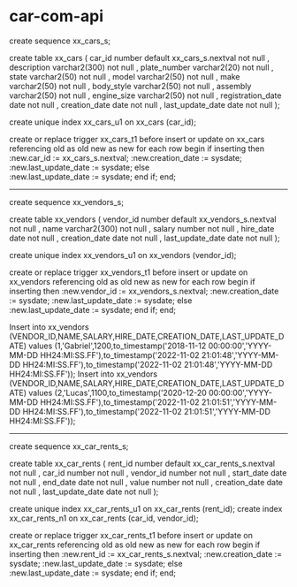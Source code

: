 # car-com-api

create sequence xx_cars_s;

create table xx_cars (
      car_id              number default xx_cars_s.nextval not null
    , description         varchar2(300) not null
    , plate_number        varchar2(20)  not null
    , state               varchar2(50)  not null
    , model               varchar2(50)  not null
    , make                varchar2(50)  not null
    , body_style          varchar2(50)  not null
    , assembly            varchar2(50)  not null
    , engine_size         varchar2(50)  not null
    , registration_date   date          not null
    , creation_date       date          not null
    , last_update_date    date          not null
);

create unique index xx_cars_u1 on xx_cars (car_id);

create or replace trigger xx_cars_t1 
before insert or update on xx_cars
referencing old as old new as new
for each row 
begin
    if inserting then
        :new.car_id           := xx_cars_s.nextval;
        :new.creation_date    := sysdate;
        :new.last_update_date := sysdate;
    else       
        :new.last_update_date := sysdate;
    end if;
end;

-------------------------

create sequence xx_vendors_s;

create table xx_vendors (
      vendor_id           number default xx_vendors_s.nextval not null
    , name                varchar2(300) not null
    , salary              number        not null
    , hire_date           date          not null
    , creation_date       date          not null
    , last_update_date    date          not null
);

create unique index xx_vendors_u1 on xx_vendors (vendor_id);

create or replace trigger xx_vendors_t1 
before insert or update on xx_vendors
referencing old as old new as new
for each row 
begin
    if inserting then
        :new.vendor_id        := xx_vendors_s.nextval;
        :new.creation_date    := sysdate;
        :new.last_update_date := sysdate;
    else       
        :new.last_update_date := sysdate;
    end if;
end;

Insert into xx_vendors (VENDOR_ID,NAME,SALARY,HIRE_DATE,CREATION_DATE,LAST_UPDATE_DATE) values (1,'Gabriel',1200,to_timestamp('2018-11-12 00:00:00','YYYY-MM-DD HH24:MI:SS.FF'),to_timestamp('2022-11-02 21:01:48','YYYY-MM-DD HH24:MI:SS.FF'),to_timestamp('2022-11-02 21:01:48','YYYY-MM-DD HH24:MI:SS.FF'));
Insert into xx_vendors (VENDOR_ID,NAME,SALARY,HIRE_DATE,CREATION_DATE,LAST_UPDATE_DATE) values (2,'Lucas',1100,to_timestamp('2020-12-20 00:00:00','YYYY-MM-DD HH24:MI:SS.FF'),to_timestamp('2022-11-02 21:01:51','YYYY-MM-DD HH24:MI:SS.FF'),to_timestamp('2022-11-02 21:01:51','YYYY-MM-DD HH24:MI:SS.FF'));

---------------------------

create sequence xx_car_rents_s;

create table xx_car_rents (
      rent_id             number default xx_car_rents_s.nextval not null
    , car_id              number        not null
    , vendor_id           number        not null
    , start_date          date          not null
    , end_date            date          not null
    , value               number        not null
    , creation_date       date          not null
    , last_update_date    date          not null
);

create unique index xx_car_rents_u1 on xx_car_rents (rent_id);
create index xx_car_rents_n1 on xx_car_rents (car_id, vendor_id);

create or replace trigger xx_car_rents_t1 
before insert or update on xx_car_rents
referencing old as old new as new
for each row 
begin
    if inserting then
        :new.rent_id          := xx_car_rents_s.nextval;
        :new.creation_date    := sysdate;
        :new.last_update_date := sysdate;
    else       
        :new.last_update_date := sysdate;
    end if;
end;